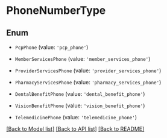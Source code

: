 # PhoneNumberType


## Enum

* `PcpPhone` (value: `'pcp_phone'`)

* `MemberServicesPhone` (value: `'member_services_phone'`)

* `ProviderServicesPhone` (value: `'provider_services_phone'`)

* `PharmacyServicesPhone` (value: `'pharmacy_services_phone'`)

* `DentalBenefitPhone` (value: `'dental_benefit_phone'`)

* `VisionBenefitPhone` (value: `'vision_benefit_phone'`)

* `TelemedicinePhone` (value: `'telemedicine_phone'`)

[[Back to Model list]](../README.md#documentation-for-models) [[Back to API list]](../README.md#documentation-for-api-endpoints) [[Back to README]](../README.md)
